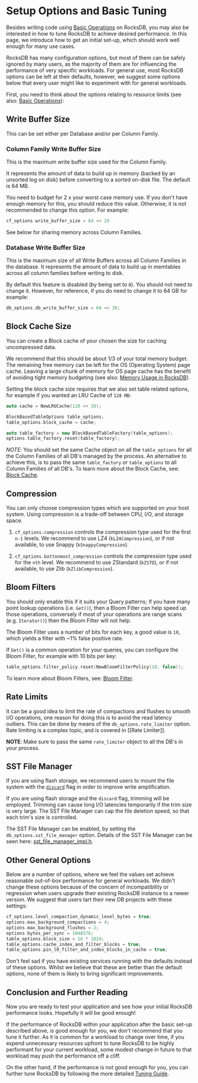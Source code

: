 # Setup Options and Basic Tuning

Besides writing code using [Basic Operations](https://github.com/facebook/rocksdb/wiki/Basic-Operations) on RocksDB, you may also be interested in how to tune RocksDB to achieve desired performance. In this page, we introduce how to get an initial set-up, which should work well enough for many use cases.

RocksDB has many configuration options, but most of them can be safely ignored by many users, as the majority of them are for influencing the performance of very specific workloads. For general use, most RocksDB options can be left at their defaults, however, we suggest some options below that every user might like to experiment with for general workloads.

First, you need to think about the options relating to resource limits (see also: [Basic Operations](https://github.com/facebook/rocksdb/wiki/Basic-Operations)):

## Write Buffer Size

This can be set either per Database and/or per Column Family.

### Column Family Write Buffer Size

This is the maximum write buffer size used for the Column Family.

It represents the amount of data to build up in memory (backed by an unsorted log on disk) before converting to a sorted on-disk file. The default is 64 MB.

You need to budget for 2 x your worst case memory use. If you don't have enough memory for this, you should reduce this value. Otherwise, it is not recommended to change this option. For example:

```c++
cf_options.write_buffer_size = 64 << 20
```

See below for sharing memory across Column Families.

### Database Write Buffer Size

This is the maximum size of all Write Buffers across all Column Families in the database.
It represents the amount of data to build up in memtables across all column families before writing to disk.

By default this feature is disabled (by being set to `0`). You should not need to change it. However, for reference, if you do need to change it to 64 GB for example:

```c++
db_options.db_write_buffer_size = 64 << 30;
```

## Block Cache Size

You can create a Block cache of your chosen the size for caching uncompressed data.

We recommend that this should be about 1/3 of your total memory budget. The remaining free memory can be left for the OS (Operating System) page cache. Leaving a large chunk of memory for OS page cache has the benefit of avoiding tight memory budgeting (see also: [Memory Usage in RocksDB](https://github.com/facebook/rocksdb/wiki/Memory-usage-in-RocksDB)).

Setting the block cache size requires that we also set table related options, for example if you wanted an LRU Cache of `128 MB`:

```c++
auto cache = NewLRUCache(128 << 20);

BlockBasedTableOptions table_options;
table_options.block_cache = cache;

auto table_factory = new BlockBasedTableFactory(table_options);
options.table_factory.reset(table_factory);
```

*NOTE*: You should set the same Cache object on all the `table_options` for all the Column Families of all DB's managed by the process. An alternative to achieve this, is to pass the same `table_factory` or `table_options` to all Column Families of all DB's. To learn more about the Block Cache, see: [Block Cache](https://github.com/facebook/rocksdb/wiki/Block-Cache).

## Compression

You can only choose compression types which are supported on your host system. Using compression is a trade-off between CPU, I/O, and storage space.

1. `cf_options.compression` controls the compression type used for the first `n-1` levels.
    We recommend to use LZ4 (`kLZ4Compression`), or if not available, to use Snappy (`kSnappyCompression`).

2. `cf_options.bottonmost_compression` controls the compression type used for the `nth` level.
    We recommend to use ZStandard (`kZSTD`), or if not available, to use Zlib (`kZlibCompression`).

## Bloom Filters
You should only enable this if it suits your Query patterns; If you have many point lookup operations (i.e. `Get()`), then a Bloom Filter can help speed up those operations, conversely if most of your operations are range scans (e.g. `Iterator()`) then the Bloom Filter will not help.

The Bloom Filter uses a number of bits for each key, a good value is `10`, which yields a filter with ~1% false positive rate.

If `Get()` is a common operation for your queries, you can configure the Bloom Filter, for example with 10 bits per key:

```c++
table_options.filter_policy.reset(NewBloomFilterPolicy(10, false));
```

To learn more about Bloom Filters, see: [Bloom Filter](https://github.com/facebook/rocksdb/wiki/RocksDB-Bloom-Filter).

## Rate Limits
It can be a good idea to limit the rate of compactions and flushes to smooth I/O operations, one reason for doing this is to avoid the read latency outliers. This can be done by means of the `db_options.rate_limiter` option. Rate limiting is a complex topic, and is covered in [[Rate Limiter]].

**NOTE**: Make sure to pass the same `rate_limiter` object to all the DB's in your process.

## SST File Manager
If you are using flash storage, we recommend users to mount the file system with the [`discard`](http://man7.org/linux/man-pages/man8/mount.8.html) flag in order to improve write amplification.

If you are using flash storage and the `discard` flag, trimming will be employed. Trimming can cause long I/O latencies temporarily if the trim size is very large. The SST File Manager can cap the file deletion speed, so that each trim's size is controlled.

The SST File Manager can be enabled, by setting the `db_options.sst_file_manager` option. Details of the SST File Manager can be seen here: [sst_file_manager_impl.h](https://github.com/facebook/rocksdb/blob/5.14.fb/util/sst_file_manager_impl.h#L28).

## Other General Options
Below are a number of options, where we feel the values set achieve reasonable out-of-box performance for general workloads. We didn't change these options because of the concern of incompatibility or regression when users upgrade their existing RocksDB instance to a newer version. We suggest that users tart their new DB projects with these settings:

```c++
cf_options.level_compaction_dynamic_level_bytes = true;
options.max_background_compactions = 4;
options.max_background_flushes = 2;
options.bytes_per_sync = 1048576;
table_options.block_size = 16 * 1024;
table_options.cache_index_and_filter_blocks = true;
table_options.pin_l0_filter_and_index_blocks_in_cache = true;
```

Don't feel sad if you have existing services running with the defaults instead of these options. Whilst we believe that these are better than the default options, none of them is likely to bring significant improvements.

## Conclusion and Further Reading

Now you are ready to test your application and see how your initial RocksDB performance looks. Hopefully it will be good enough!

If the performance of RocksDB within your application after the basic set-up described above, is good enough for you, we don't recommend that you tune it further.
As it is common for a workload to change over time, if you expend unnecessary resources upfront to tune RocksDB to be highly performant for your current workload, some modest change in future to that workload may push the performance off a cliff.

On the other hand, if the performance is not good enough for you, you can further tune RocksDB by following the more detailed [Tuning Guide](https://github.com/facebook/rocksdb/wiki/RocksDB-Tuning-Guide). 
